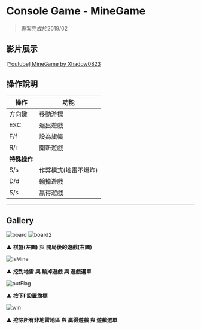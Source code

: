 # Console Game - MineGame

> 專案完成於2019/02

## 影片展示
[[Youtube] MineGame by Xhadow0823](https://youtu.be/wGnHfupoyJQ)

## 操作說明
|操作 |功能    |
|---  |---    |
|方向鍵|移動游標|
|ESC  |退出遊戲|
|F/f  |設為旗幟|
|R/r  |開新遊戲|
|**特殊操作**| |
|S/s  |作弊模式(地雷不爆炸)|
|D/d  |輸掉遊戲|
|S/s  |贏得遊戲|

--- 
## Gallery
![board](https://i.imgur.com/nxkErr7.png)
![board2](https://i.imgur.com/iu4clyB.png)

▲ **棋盤(左圖)** 與 **開局後的遊戲(右圖)**

![isMine](https://i.imgur.com/Ylg8w4G.gif)

▲ **挖到地雷 與 輸掉遊戲 與 遊戲選單**

![putFlag](https://i.imgur.com/PMuMRXH.gif)

▲ **按下F設置旗標**

![win](https://i.imgur.com/U7z0oEs.gif)

▲ **挖除所有非地雷地區 與 贏得遊戲 與 遊戲選單**
